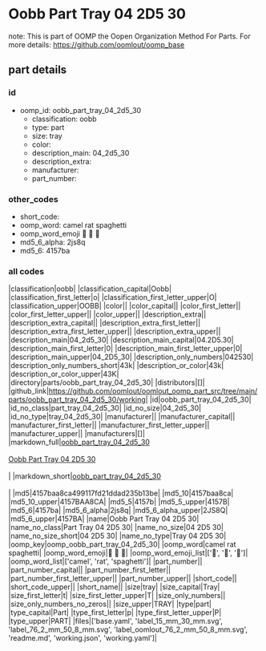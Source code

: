 # Oobb Part Tray 04 2D5 30  

note: This is part of OOMP the Oopen Organization Method For Parts. For more details: https://github.com/oomlout/oomp_base

##  part details





### id
* oomp_id: oobb_part_tray_04_2d5_30
  * classification: oobb
  * type: part
  * size: tray
  * color: 
  * description_main: 04_2d5_30
  * description_extra: 
  * manufacturer: 
  * part_number: 

### other_codes
* short_code: 
* oomp_word: camel rat spaghetti
* oomp_word_emoji :camel: :rat: :spaghetti:
* md5_6_alpha: 2js8q
* md5_6: 4157ba

### all codes 
|classification|oobb|
|classification_capital|Oobb|
|classification_first_letter|o|
|classification_first_letter_upper|O|
|classification_upper|OOBB|
|color||
|color_capital||
|color_first_letter||
|color_first_letter_upper||
|color_upper||
|description_extra||
|description_extra_capital||
|description_extra_first_letter||
|description_extra_first_letter_upper||
|description_extra_upper||
|description_main|04_2d5_30|
|description_main_capital|04.2D5.30|
|description_main_first_letter|0|
|description_main_first_letter_upper|0|
|description_main_upper|04_2D5_30|
|description_only_numbers|042530|
|description_only_numbers_short|43k|
|description_or_color|43k|
|description_or_color_upper|43K|
|directory|parts/oobb_part_tray_04_2d5_30|
|distributors|[]|
|github_link|https://github.com/oomlout/oomlout_oomp_part_src/tree/main/parts/oobb_part_tray_04_2d5_30/working|
|id|oobb_part_tray_04_2d5_30|
|id_no_class|part_tray_04_2d5_30|
|id_no_size|04_2d5_30|
|id_no_type|tray_04_2d5_30|
|manufacturer||
|manufacturer_capital||
|manufacturer_first_letter||
|manufacturer_first_letter_upper||
|manufacturer_upper||
|manufacturers|[]|
|markdown_full|[oobb_part_tray_04_2d5_30](https://github.com/oomlout/oomlout_oomp_part_src/tree/main/parts/oobb_part_tray_04_2d5_30/working)<br>[](https://github.com/oomlout/oomlout_oomp_part_src/tree/main/parts/oobb_part_tray_04_2d5_30/working)<br>[Oobb Part Tray 04 2D5 30](https://github.com/oomlout/oomlout_oomp_part_src/tree/main/parts/oobb_part_tray_04_2d5_30/working)<br><br>|
|markdown_short|[oobb_part_tray_04_2d5_30](https://github.com/oomlout/oomlout_oomp_part_src/tree/main/parts/oobb_part_tray_04_2d5_30/working)<br><br>|
|md5|4157baa8ca499117fd21ddad235b13be|
|md5_10|4157baa8ca|
|md5_10_upper|4157BAA8CA|
|md5_5|4157b|
|md5_5_upper|4157B|
|md5_6|4157ba|
|md5_6_alpha|2js8q|
|md5_6_alpha_upper|2JS8Q|
|md5_6_upper|4157BA|
|name|Oobb Part Tray 04 2D5 30|
|name_no_class|Part Tray 04 2D5 30|
|name_no_size|04 2D5 30|
|name_no_size_short|04 2D5 30|
|name_no_type|Tray 04 2D5 30|
|oomp_key|oomp_oobb_part_tray_04_2d5_30|
|oomp_word|camel rat spaghetti|
|oomp_word_emoji|:camel: :rat: :spaghetti:|
|oomp_word_emoji_list|[':camel:', ':rat:', ':spaghetti:']|
|oomp_word_list|['camel', 'rat', 'spaghetti']|
|part_number||
|part_number_capital||
|part_number_first_letter||
|part_number_first_letter_upper||
|part_number_upper||
|short_code||
|short_code_upper||
|short_name||
|size|tray|
|size_capital|Tray|
|size_first_letter|t|
|size_first_letter_upper|T|
|size_only_numbers||
|size_only_numbers_no_zeros||
|size_upper|TRAY|
|type|part|
|type_capital|Part|
|type_first_letter|p|
|type_first_letter_upper|P|
|type_upper|PART|
|files|['base.yaml', 'label_15_mm_30_mm.svg', 'label_76_2_mm_50_8_mm.svg', 'label_oomlout_76_2_mm_50_8_mm.svg', 'readme.md', 'working.json', 'working.yaml']|
